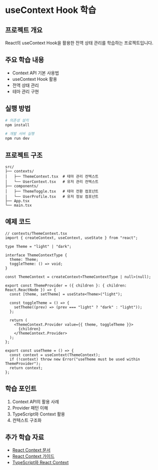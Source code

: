 # useContext Hook 학습

## 프로젝트 개요

React의 useContext Hook을 활용한 전역 상태 관리를 학습하는 프로젝트입니다.

## 주요 학습 내용

- Context API 기본 사용법
- useContext Hook 활용
- 전역 상태 관리
- 테마 관리 구현

## 실행 방법

```bash
# 의존성 설치
npm install

# 개발 서버 실행
npm run dev
```

## 프로젝트 구조

```
src/
├── contexts/
│   ├── ThemeContext.tsx  # 테마 관리 컨텍스트
│   └── UserContext.tsx   # 유저 관리 컨텍스트
├── components/
│   ├── ThemeToggle.tsx   # 테마 전환 컴포넌트
│   └── UserProfile.tsx   # 유저 정보 컴포넌트
├── App.tsx
└── main.tsx
```

## 예제 코드

```tsx
// contexts/ThemeContext.tsx
import { createContext, useContext, useState } from "react";

type Theme = "light" | "dark";

interface ThemeContextType {
  theme: Theme;
  toggleTheme: () => void;
}

const ThemeContext = createContext<ThemeContextType | null>(null);

export const ThemeProvider = ({ children }: { children: React.ReactNode }) => {
  const [theme, setTheme] = useState<Theme>("light");

  const toggleTheme = () => {
    setTheme((prev) => (prev === "light" ? "dark" : "light"));
  };

  return (
    <ThemeContext.Provider value={{ theme, toggleTheme }}>
      {children}
    </ThemeContext.Provider>
  );
};

export const useTheme = () => {
  const context = useContext(ThemeContext);
  if (!context) throw new Error("useTheme must be used within ThemeProvider");
  return context;
};
```

## 학습 포인트

1. Context API의 활용 사례
2. Provider 패턴 이해
3. TypeScript와 Context 활용
4. 컨텍스트 구조화

## 추가 학습 자료

- [React Context 문서](https://react.dev/reference/react/useContext)
- [React Context 가이드](https://react.dev/learn/passing-data-deeply-with-context)
- [TypeScript와 React Context](https://react-typescript-cheatsheet.netlify.app/docs/basic/getting-started/context/)
